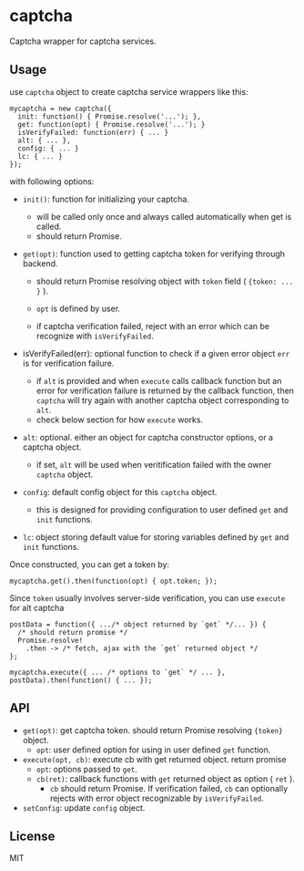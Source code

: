 # captcha

Captcha wrapper for captcha services.


## Usage

use `captcha` object to create captcha service wrappers like this:

    mycaptcha = new captcha({
      init: function() { Promise.resolve('...'); },
      get: function(opt) { Promise.resolve('...'); }
      isVerifyFailed: function(err) { ... }
      alt: { ... },
      config: { ... }
      lc: { ... }
    });

with following options:

 - `init()`: function for initializing your captcha.
   - will be called only once and always called automatically when get is called.
   - should return Promise.
 - `get(opt)`: function used to getting captcha token for verifying through backend.
   - should return Promise resolving object with `token` field ( `{token: ... }` ).
   - `opt` is defined by user.

   - if captcha verification failed, reject with an error which can be recognize with `isVerifyFailed`.

 - isVerifyFailed(err): optional function to check if a given error object `err` is for verification failure.
   - if `alt` is provided and when `execute` calls callback function but an error for verification failure is returned by the callback function, then `captcha` will try again with another captcha object corresponding to `alt`.
   - check below section for how `execute` works.
 - `alt`: optional. either an object for captcha constructor options, or a captcha object.
    - if set, `alt` will be used when veritification failed with the owner `captcha` object.
 - `config`: default config object for this `captcha` object.
    - this is designed for providing configuration to user defined `get` and `init` functions.
 - `lc`: object storing default value for storing variables defined by `get` and `init` functions.
 
Once constructed, you can get a token by:

    mycaptcha.get().then(function(opt) { opt.token; });

Since `token` usually involves server-side verification, you can use `execute` for alt captcha

    postData = function({ .../* object returned by `get` */... }) {
      /* should return promise */
      Promise.resolve!
        .then -> /* fetch, ajax with the `get` returned object */
    };

    mycaptcha.execute({ ... /* options to `get` */ ... }, postData).then(function() { ... });


## API

 - `get(opt)`: get captcha token. should return Promise resolving `{token}` object.
   - `opt`: user defined option for using in user defined `get` function.
 - `execute(opt, cb)`: execute cb with get returned object. return promise
   - `opt`: options passed to `get`.
   - `cb(ret)`: callback functions with `get` returned object as option ( `ret` ).
     - `cb` should return Promise.
       If verification failed, `cb` can optionally rejects with error object recognizable by `isVerifyFailed`. 
 - `setConfig`: update `config` object.

## License

MIT
